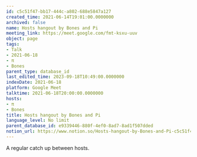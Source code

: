 ```yaml
---
id: c5c51f47-bb17-444c-a802-688e5847a127
created_time: 2021-06-14T19:01:00.0000000
archived: false
name: Hosts hangout by Bones and Pi
meeting_link: https://meet.google.com/fmt-ksxu-uuv
object: page
tags:
- Talk
- 2021-06-18
- π
- Bones
parent_type: database_id
last_edited_time: 2023-09-18T10:49:00.0000000
indexDate: 2021-06-18
platform: Google Meet
talktime: 2021-06-18T20:00:00.0000000
hosts:
- π
- Bones
title: Hosts hangout by Bones and Pi
language_level: No limit
parent_database_id: e9339446-880f-4ef0-8ad7-8ad1f507dded
notion_url: https://www.notion.so/Hosts-hangout-by-Bones-and-Pi-c5c51f47bb17444ca802688e5847a127
---
```


A regular catch up between hosts.


